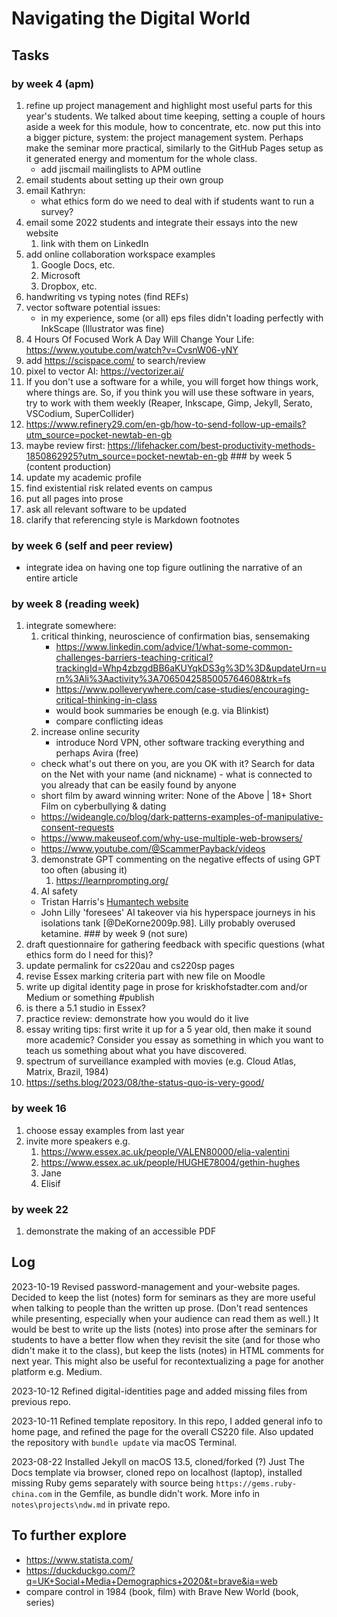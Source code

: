 # Navigating the Digital World
## Tasks

### by week 4 (apm)
1. refine up project management and highlight most useful parts for this year's students. We talked about time keeping, setting a couple of hours aside a week for this module, how to concentrate, etc. now put this into a bigger picture, system: the project management system. Perhaps make the seminar more practical, similarly to the GitHub Pages setup as it generated energy and momentum for the whole class.
   - add jiscmail mailinglists to APM outline
2. email students about setting up their own group
3. email Kathryn: 
   - what ethics form do we need to deal with if students want to run a survey?
4. email some 2022 students and integrate their essays into the new website
   1. link with them on LinkedIn
5. add online collaboration workspace examples 
   1. Google Docs, etc. 
   2. Microsoft
   3. Dropbox, etc. 
6. handwriting vs typing notes (find REFs)
7. vector software potential issues: 
   - in my experience, some (or all) eps files didn't loading perfectly with InkScape (Illustrator was fine)
8. 4 Hours Of Focused Work A Day Will Change Your Life: https://www.youtube.com/watch?v=CvsnW06-yNY
9. add https://scispace.com/ to search/review
10. pixel to vector AI: https://vectorizer.ai/
11. If you don't use a software for a while, you will forget how things work, where things are. So, if you think you will use these software in years, try to work with them weekly (Reaper, Inkscape, Gimp, Jekyll, Serato, VSCodium, SuperCollider)
12. https://www.refinery29.com/en-gb/how-to-send-follow-up-emails?utm_source=pocket-newtab-en-gb
13. maybe review first: https://lifehacker.com/best-productivity-methods-1850862925?utm_source=pocket-newtab-en-gb
### by week 5 (content production)
1. update my academic profile
2. find existential risk related events on campus
3. put all pages into prose
4. ask all relevant software to be updated
5. clarify that referencing style is Markdown footnotes
### by week 6 (self and peer review)
-  integrate idea on having one top figure outlining the narrative of an entire article <!-- need to find the neuroscientific journal that asked for this -->
### by week 8 (reading week)
1. integrate somewhere:  
   1. critical thinking, neuroscience of confirmation bias, sensemaking
      - https://www.linkedin.com/advice/1/what-some-common-challenges-barriers-teaching-critical?trackingId=Whp4zbzgdBB6aKUYqkDS3g%3D%3D&updateUrn=urn%3Ali%3Aactivity%3A7065042585005764608&trk=fs
      - https://www.polleverywhere.com/case-studies/encouraging-critical-thinking-in-class
      - would book summaries be enough (e.g. via Blinkist)
      - compare conflicting ideas 
   2. increase online security
      - introduce Nord VPN, other software tracking everything and perhaps Avira (free)
    - check what's out there on you, are you OK with it? Search for data on the Net with your name (and nickname) - what is connected to you already that can be easily found by anyone
    - short film by award winning writer: None of the Above | 18+ Short Film on cyberbullying & dating
    - https://wideangle.co/blog/dark-patterns-examples-of-manipulative-consent-requests
    - https://www.makeuseof.com/why-use-multiple-web-browsers/
    - https://www.youtube.com/@ScammerPayback/videos
   3. demonstrate GPT commenting on the negative effects of using GPT too often (abusing it)
      1. https://learnprompting.org/
   4. AI safety
   - Tristan Harris's [Humantech website](https://www.humanetech.com/)
   - John Lilly 'foresees' AI takeover via his hyperspace journeys in his isolations tank [@DeKorne2009p.98]. Lilly probably overused ketamine. 
### by week 9 (not sure)
1. draft questionnaire for gathering feedback with specific questions (what ethics form do I need for this)?
2. update permalink for cs220au and cs220sp pages
3. revise Essex marking criteria part with new file on Moodle
4. write up digital identity page in prose for kriskhofstadter.com and/or Medium or something #publish
5. is there a 5.1 studio in Essex?
6. practice review: demonstrate how you would do it live
7. essay writing tips: first write it up for a 5 year old, then make it sound more academic? Consider you essay as something in which you want to teach us something about what you have discovered. 
8. spectrum of surveillance exampled with movies (e.g. Cloud Atlas, Matrix, Brazil, 1984)
9. https://seths.blog/2023/08/the-status-quo-is-very-good/


### by week 16
1. choose essay examples from last year
2. invite more speakers e.g. 
   1. https://www.essex.ac.uk/people/VALEN80000/elia-valentini
   2. https://www.essex.ac.uk/people/HUGHE78004/gethin-hughes
   3. Jane
   4. Elisif
### by week 22
1. demonstrate the making of an accessible PDF

## Log
2023-10-19 Revised password-management and your-website pages. Decided to keep the list (notes) form for seminars as they are more useful when talking to people than the written up prose. (Don't read sentences while presenting, especially when your audience can read them as well.) It would be best to write up the lists (notes) into prose after the seminars for students to have a better flow when they revisit the site (and for those who didn't make it to the class), but keep the lists (notes) in HTML comments for next year. This might also be useful for recontextualizing a page for another platform e.g. Medium.

2023-10-12 Refined digital-identities page and added missing files from previous repo.

2023-10-11 Refined template repository. In this repo, I added general info to home page, and refined the page for the overall CS220 file. Also updated the repository with `bundle update` via macOS Terminal.

2023-08-22 Installed Jekyll on macOS 13.5, cloned/forked (?) Just The Docs template via browser, cloned repo on localhost (laptop), installed missing Ruby gems separately with source being `https://gems.ruby-china.com` in the Gemfile, as bundle didn't work. More info in `notes\projects\ndw.md` in private repo. 

## To further explore
- https://www.statista.com/
- https://duckduckgo.com/?q=UK+Social+Media+Demographics+2020&t=brave&ia=web
- compare control in 1984 (book, film) with Brave New World (book, series)